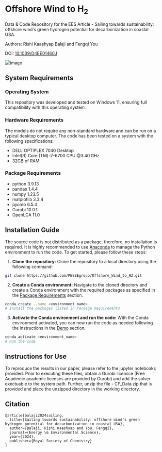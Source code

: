 # Offshore Wind to H<sub>2</sub>
Data &amp; Code Repository for the EES Article - Sailing towards sustainability: offshore wind's green hydrogen potential for decarbonization in coastal USA.

Authors: Rishi Kaashyap Balaji and Fengqi You

DOI: [10.1039/D4EE01460J](https://doi.org/10.1039/D4EE01460J)

![image](https://github.com/user-attachments/assets/e8a23f66-0ca1-4e4c-bbee-7b95fc681e58)

## System Requirements

### Operating System
This repository was developed and tested on Windows 11, ensuring full compatibility with this operating system.

### Hardware Requirements
The models do not require any non-standard hardware and can be run on a typical desktop computer. The code has been tested on a system with the following specifications:

- DELL OPTIPLEX 7040 Desktop 
- Intel(R) Core (TM) i7-6700 CPU @3.40 GHz
- 32GB of RAM

### Package Requirements
- python  3.9.13
- pandas  1.4.4
- numpy  1.23.5 
- matplotlib  3.3.4
- pyomo  6.5.4
- Gurobi 10.0.1
- OpenLCA 11.0
  
## Installation Guide
The source code is not distributed as a package, therefore, no installation is required. It is highly recommended to use [Anaconda](https://www.anaconda.com/) to manage the Python environment to run the code. To get started, please follow these steps:

1. **Clone the repository:** Clone the repository to a local directory using the following command:

```sh
git clone https://github.com/PEESEgroup/Offshore_Wind_to_H2.git
```

2. **Create a Conda environment:** Navigate to the cloned directory and create a Conda environment with the required packages as specified in the [Package Requirements](#package-requirements) section. 

```sh
conda create --name <environment_name>
# Install the packages listed in Package Requirements
```

3. **Activate the Conda environment and run the code:** With the Conda environment activated, you can now run the code as needed following the instructions in the [Demo](#demo) section.

```sh
conda activate <environment_name>
# Run the code
```
## Instructions for Use

To reproduce the results in our paper, please refer to the jupyter notebooks provided. Prior to executing these files, obtain a Gurobi licensce (Free Academic academic licenses are provided by Gurobi) and add the solver exectuable to the system path. Further, unzip the file - CF_Data.zip that is provided and place the unzipped directory in the working directory. 

## Citation
```
@article{balaji2024sailing,
  title={Sailing towards sustainability: offshore wind's green hydrogen potential for decarbonization in coastal USA},
  author={Balaji, Rishi Kaashyap and You, Fengqi},
  journal={Energy \& Environmental Science},
  year={2024},
  publisher={Royal Society of Chemistry}
}
```
